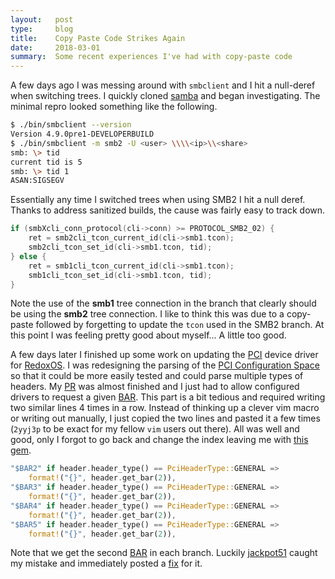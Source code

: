 ```yaml
---
layout:   post
type:     blog
title:    Copy Paste Code Strikes Again
date:     2018-03-01
summary:  Some recent experiences I've had with copy-paste code
---
```


A few days ago I was messing around with `smbclient` and I hit a null-deref
when switching trees. I quickly cloned [samba] and began investigating.
The minimal repro looked something like the following.

```sh
$ ./bin/smbclient --version
Version 4.9.0pre1-DEVELOPERBUILD
$ ./bin/smbclient -m smb2 -U <user> \\\\<ip>\\<share>
smb: \> tid
current tid is 5
smb: \> tid 1
ASAN:SIGSEGV
```

Essentially any time I switched trees when using SMB2 I hit a null
deref. Thanks to address sanitized builds, the cause was fairly
easy to track down.

```c
if (smbXcli_conn_protocol(cli->conn) >= PROTOCOL_SMB2_02) {
    ret = smb2cli_tcon_current_id(cli->smb1.tcon);
    smb2cli_tcon_set_id(cli->smb1.tcon, tid);
} else {
    ret = smb1cli_tcon_current_id(cli->smb1.tcon);
    smb1cli_tcon_set_id(cli->smb1.tcon, tid);
}
```

Note the use of the **smb1** tree connection in the branch that
clearly should be using the **smb2** tree connection. I like to
think this was due to a copy-paste followed by forgetting to
update the `tcon` used in the SMB2 branch. At this point I was
feeling pretty good about myself... A little too good.

A few days later I finished up some work on updating the [PCI]
device driver for [RedoxOS]. I was redesigning the parsing of the
[PCI Configuration Space] so that it could be more easily tested
and could parse multiple types of headers. My [PR] was almost finished
and I just had to allow configured drivers to request a given [BAR].
This part is a bit tedious and required writing two similar lines 4
times in a row. Instead of thinking up a clever vim macro or writing
out manually, I just copied the two lines and pasted it a few
times (`2yyj3p` to be exact for my fellow `vim` users out there).
All was well and good, only I forgot to go back and change the index
leaving me with [this gem].

```rust
"$BAR2" if header.header_type() == PciHeaderType::GENERAL =>
    format!("{}", header.get_bar(2)),
"$BAR3" if header.header_type() == PciHeaderType::GENERAL =>
    format!("{}", header.get_bar(2)),
"$BAR4" if header.header_type() == PciHeaderType::GENERAL =>
    format!("{}", header.get_bar(2)),
"$BAR5" if header.header_type() == PciHeaderType::GENERAL =>
    format!("{}", header.get_bar(2)),
```

Note that we get the second [BAR] in each branch. Luckily [jackpot51]
caught my mistake and immediately posted a [fix] for it.

[samba]: https://www.samba.org/
[PCI]: https://en.wikipedia.org/wiki/Conventional_PCI
[PCI Configuration Space]: https://en.wikipedia.org/wiki/PCI_configuration_space
[RedoxOS]: https://www.redox-os.org/
[PR]: https://github.com/redox-os/drivers/pull/28
[BAR]: https://wiki.osdev.org/PCI#Base_Address_Registers
[this gem]: https://github.com/dlrobertson/drivers/blob/4d349192dacf3d103eef5cd38e06407f1dc1722d/pcid/src/main.rs#L119-L126
[jackpot51]: https://github.com/jackpot51
[fix]: https://github.com/redox-os/drivers/commit/7fbb2c32e265c0a2edb2fcf3c17ccddc64d5c283
